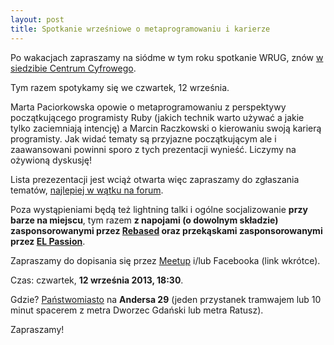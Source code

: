 ```yaml
---
layout: post
title: Spotkanie wrześniowe o metaprogramowaniu i karierze
---
```


Po wakacjach zapraszamy na siódme w tym roku spotkanie WRUG, znów [w siedzibie Centrum Cyfrowego](http://panstwomiasto.pl).

Tym razem spotykamy się we czwartek, 12 września.

Marta Paciorkowska opowie o metaprogramowaniu z perspektywy początkującego programisty Ruby (jakich technik warto używać a jakie tylko zaciemniają intencję) a Marcin Raczkowski o kierowaniu swoją karierą programisty. Jak widać tematy są przyjazne początkującym ale i zaawansowani powinni sporo z tych prezentacji wynieść. Liczymy na ożywioną dyskusję!

Lista prezezentacji jest wciąż otwarta więc zapraszamy do zgłaszania tematów, [najlepiej w wątku na forum](http://rubyonrails.pl/forum/t6456-WRUG-wrze%B6niowy%3A-czwartek%2C-12-wrze%B6nia%2C-18%3A30-na-Andersa-29).

Poza wystąpieniami będą też lightning talki i ogólne socjalizowanie **przy barze na miejscu**, tym razem **z napojami (o dowolnym składzie) zasponsorowanymi przez [Rebased](http://rebased.pl) oraz przekąskami zasponsorowanymi przez [EL Passion](http://elpassion.pl)**.

Zapraszamy do dopisania się przez [Meetup](http://www.meetup.com/Warsaw-Ruby-Users-Group-WRUG/events/136739342/) i/lub Facebooka (link wkrótce).

Czas: czwartek, **12 września 2013, 18:30**.

Gdzie? [Państwomiasto](http://panstwomiasto.pl) na **Andersa 29** (jeden przystanek tramwajem lub 10 minut spacerem z metra Dworzec Gdański lub metra Ratusz).

Zapraszamy!
